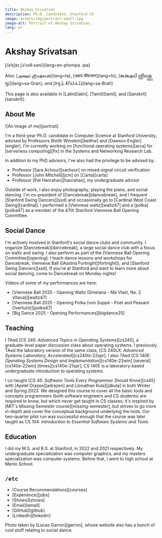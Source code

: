 ```yaml
---
title: Akshay Srivatsan
description: Ph.D. Candidate, Stanford CS
image: assets/img/portrait-small.jpg
image-alt: Portrait of Akshay Srivatsan.
lang: en
---
```


# Akshay Srivatsan

[/əˈkʃeɪ ʃɹiˈvʌθ.sən/]{lang=en-phonipa .ipa}

Also: [அக்ஷய் ஶ்ரீவத்ஸன்]{lang=ta}, [अक्षय श्रीवत्सन]{lang=hi}, [𑌅𑌕𑍍𑌷𑌯𑍍
𑌶𑍍𑌰𑍀𑌵𑌤𑍍𑌸𑌨𑍍]{lang=sa-Gran}, and [𑀅𑀓𑁆𑀱𑀬𑁆 𑀰𑁆𑀭𑀻𑀯𑀢𑁆𑀲𑀦𑁆]{lang=sa-Brah}

This page is also available in [Latin][latin], [Tamil][tamil], and
[Sanskrit][sanskrit].

## About Me

![An image of me][portrait]

I'm a third-year Ph.D. candidate in Computer Science at Stanford
University, advised by Professors [Keith Winstein][keithw] and [Dawson
Engler][engler]. I'm currently working on [functional operating
systems][arca] for [serverless computing][fix] in the Systems and
Networking Research Lab.

In addition to my PhD advisors, I've also had the privilege to be
advised by:

-   Professor [Sara Achour][sachour] on mixed-signal circuit
    verification
-   Professor [John Mitchell][jcm] on [Carta][carta]
-   Professor [Pat Hanrahan][hanrahan], my undergraduate advisor

Outside of work, I also enjoy photography, playing the piano, and
social dancing. I'm co-president of [Dancebreak][dancebreak], and I
frequent [Stanford Swing Dancers][ssd] and occasionally go to
[Cardinal West Coast Swing][cardinal]. I performed a [Viennese
waltz][waltz47] and a [polka][polka47] as a member of the 47th
Stanford Viennese Ball Opening Committee.

## Social Dance

I'm actively involved in Stanford's social dance clubs and community.
I organize [Dancebreak][dancebreak], a large social dance club with a
focus on waltz and swing.  I also perform as part of the [Viennese
Ball Opening Committee][opening].  I teach dance lessons and workshops
for Dancebreak, Viennese Ball ([Austria Fortnight][fortnight]), and
[Stanford Swing Dancers][ssd]. If you're at Stanford and want to learn
more about social dancing, come to Dancebreak on Monday nights!

Videos of some of my performances are here:

* [Viennese Ball 2025 - Opening Waltz (Smetana - Má Vlast, No. 2 Vltava)][waltz47]
* [Viennese Ball 2025 - Opening Polka (von Suppé - Poet and Peasant Overture)][polka47]
* [Big Dance 2025 - Opening Performances][bigdance25]

## Teaching

I TAed [CS 240: _Advanced Topics in Operating Systems_][cs240], a
graduate-level paper discussion class about operating systems. I
previously TAed the laboratory version of the same class, [CS 240LX:
_Advanced Systems Laboratory, Accelerated_][cs240lx-22spr]. I also
TAed [CS 140E: _Operating Systems Design and
Implementation_][cs140e-23win] [several][cs140e-22win]
[times][cs140e-21spr]; CS 140E is a laboratory-based undergraduate
introduction to operating systems.

I co-taught [CS 45: _Software Tools Every Programmer Should
Know_][cs45] with [Ayelet Drazen][adrazen] and [Jonathan Kula][jdkula]
in both Winter and Spring 2023. We designed this course to cover all
the basic tools and concepts programmers (both software engineers and
CS students) are required to know, but which never get taught in CS
classes; it's inspired by [MIT's Missing Semester
course][missing-semester], but strives to go more in-depth and cover
the conceptual background underlying the tools. Our two-quarter pilot
run was successful enough that the course was later taught as CS 104:
_Introduction to Essential Software Systems and Tools_.

## Education

I did my M.S. and B.S. at Stanford, in 2022 and 2021 respectively. My
undergraduate specialization was computer graphics, and my masters
specialization was computer systems. Before that, I went to high
school at Menlo School.

## `/etc`

-   [Course Recommendations][courses]
-   [Experience][jobs]
-   [Shows][shows]
-   [Email][email]
-   [GitHub][github]
-   [LinkedIn][linkedin]

Photo taken by [Lucas Garron][garron], whose website also has a bunch of cool stuff relating to social dance.
